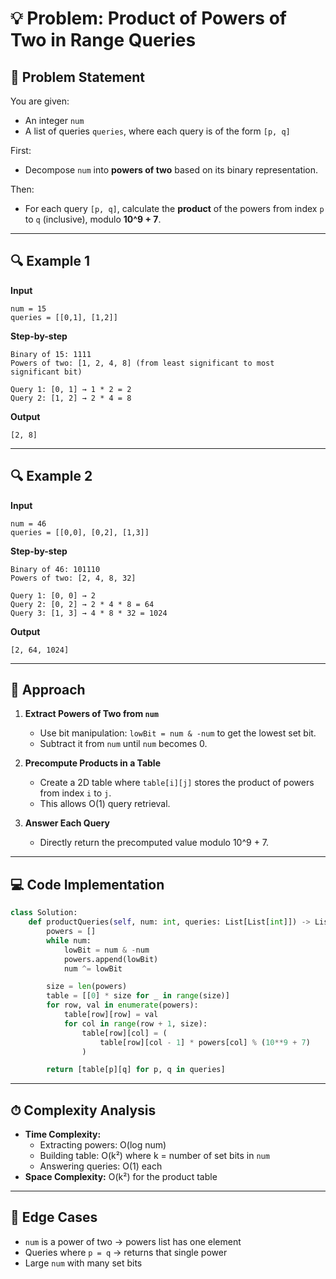 # 💡 Problem: Product of Powers of Two in Range Queries

## 📜 Problem Statement
You are given:
- An integer `num`
- A list of queries `queries`, where each query is of the form `[p, q]`

First:
- Decompose `num` into **powers of two** based on its binary representation.

Then:
- For each query `[p, q]`, calculate the **product** of the powers from index `p` to `q` (inclusive), modulo **10^9 + 7**.

---

## 🔍 Example 1
**Input**
```
num = 15
queries = [[0,1], [1,2]]
```

**Step-by-step**
```
Binary of 15: 1111  
Powers of two: [1, 2, 4, 8] (from least significant to most significant bit)

Query 1: [0, 1] → 1 * 2 = 2
Query 2: [1, 2] → 2 * 4 = 8
```

**Output**
```
[2, 8]
```

---

## 🔍 Example 2
**Input**
```
num = 46
queries = [[0,0], [0,2], [1,3]]
```

**Step-by-step**
```
Binary of 46: 101110  
Powers of two: [2, 4, 8, 32]

Query 1: [0, 0] → 2
Query 2: [0, 2] → 2 * 4 * 8 = 64
Query 3: [1, 3] → 4 * 8 * 32 = 1024
```

**Output**
```
[2, 64, 1024]
```

---

## 🧠 Approach
1. **Extract Powers of Two from `num`**  
   - Use bit manipulation: `lowBit = num & -num` to get the lowest set bit.  
   - Subtract it from `num` until `num` becomes 0.

2. **Precompute Products in a Table**  
   - Create a 2D table where `table[i][j]` stores the product of powers from index `i` to `j`.
   - This allows O(1) query retrieval.

3. **Answer Each Query**  
   - Directly return the precomputed value modulo 10^9 + 7.

---

## 💻 Code Implementation
```python
class Solution:
    def productQueries(self, num: int, queries: List[List[int]]) -> List[int]:
        powers = []
        while num:
            lowBit = num & -num
            powers.append(lowBit)
            num ^= lowBit

        size = len(powers)
        table = [[0] * size for _ in range(size)]
        for row, val in enumerate(powers):
            table[row][row] = val
            for col in range(row + 1, size):
                table[row][col] = (
                    table[row][col - 1] * powers[col] % (10**9 + 7)
                )

        return [table[p][q] for p, q in queries]
```

---

## ⏱ Complexity Analysis
- **Time Complexity:**  
  - Extracting powers: O(log num)  
  - Building table: O(k²) where k = number of set bits in `num`  
  - Answering queries: O(1) each
- **Space Complexity:** O(k²) for the product table

---

## 🧪 Edge Cases
- `num` is a power of two → powers list has one element
- Queries where `p = q` → returns that single power
- Large `num` with many set bits
